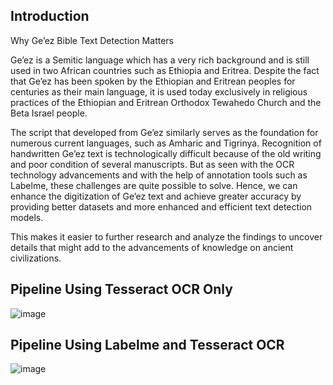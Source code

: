 ## Introduction

Why Ge’ez Bible Text Detection Matters

Ge’ez is a Semitic language which has a very rich background and is still used in two African countries such as Ethiopia and Eritrea. 
Despite the fact that Ge’ez has been spoken by the Ethiopian and Eritrean peoples for centuries as their main language, it is used today exclusively in religious practices of the Ethiopian and Eritrean Orthodox Tewahedo Church and the Beta Israel people.

The script that developed from Ge’ez similarly serves as the foundation for numerous current languages, such as Amharic and Tigrinya.
Recognition of handwritten Ge’ez text is technologically difficult because of the old writing and poor condition of several manuscripts. But as seen with the OCR technology advancements and with the help of annotation tools such as Labelme, these challenges are quite possible to solve. Hence, we can enhance the digitization of Ge’ez text and achieve greater accuracy by providing better datasets and more enhanced and efficient text detection models.

This makes it easier to further research and analyze the findings to uncover details that might add to the advancements of knowledge on ancient civilizations.

## Pipeline Using Tesseract OCR Only

![image](https://github.com/allamiro/Medium/assets/279790/9281c94f-987d-4895-aaea-c1d03067484b)



## Pipeline Using Labelme and Tesseract OCR

![image](https://github.com/allamiro/Medium/assets/279790/e8a06e5c-f687-43c9-844f-a3f4a794c9cd)















